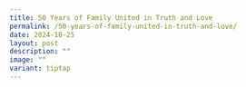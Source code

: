 ```yaml
---
title: 50 Years of Family United in Truth and Love
permalink: /50-years-of-family-united-in-truth-and-love/
date: 2024-10-25
layout: post
description: ""
image: ""
variant: tiptap
---
```

